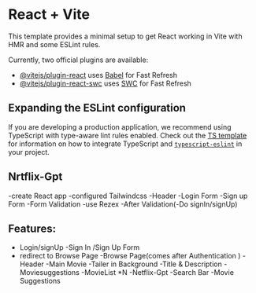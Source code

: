 # React + Vite

This template provides a minimal setup to get React working in Vite with HMR and some ESLint rules.

Currently, two official plugins are available:

- [@vitejs/plugin-react](https://github.com/vitejs/vite-plugin-react/blob/main/packages/plugin-react) uses [Babel](https://babeljs.io/) for Fast Refresh
- [@vitejs/plugin-react-swc](https://github.com/vitejs/vite-plugin-react/blob/main/packages/plugin-react-swc) uses [SWC](https://swc.rs/) for Fast Refresh

## Expanding the ESLint configuration

If you are developing a production application, we recommend using TypeScript with type-aware lint rules enabled. Check out the [TS template](https://github.com/vitejs/vite/tree/main/packages/create-vite/template-react-ts) for information on how to integrate TypeScript and [`typescript-eslint`](https://typescript-eslint.io) in your project.

## Nrtflix-Gpt
-create React app
-configured Tailwindcss
-Header
-Login Form
-Sign up Form
-Form Validation
-use Rezex
-After Validation(-Do signIn/signUp)

## Features:
- Login/signUp
 -Sign In /Sign Up Form
 - redirect to Browse Page
-Browse Page(comes after Authentication )
  -Header
  -Main Movie
   -Tailer in Background
   -Title & Description 
   -Moviesuggestions
    -MovieList *N
-Netflix-Gpt
 -Search Bar
 -Movie Suggestions
 
